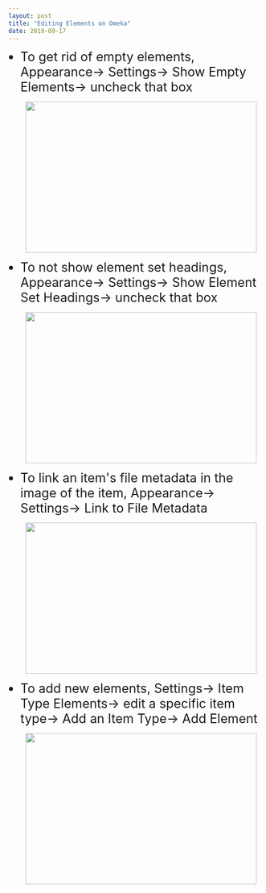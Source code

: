 ```yaml
---
layout: post
title: "Editing Elements on Omeka"
date: 2019-09-17
---
```

<!DOCTYPE html>
<html>
<body>
<ul>
 <li style="font-size:25px;">To get rid of empty elements, Appearance-> Settings-> Show Empty Elements-> uncheck that box</li>
  
  <p align="center">
    <img width="460" height="300" src="https://user-images.githubusercontent.com/54911846/65054543-b8e7af00-d93b-11e9-9b0d-8034227c173b.png">
  </p>
 
  <li style="font-size:25px;">To not show element set headings, Appearance-> Settings-> Show Element Set Headings-> uncheck that box</li>
 
 <p align="center">
   <img width="460" height="300" src="https://user-images.githubusercontent.com/54911846/65054587-d0269c80-d93b-11e9-9aa3-b8117db5b1db.png">
 </p>
 
  <li style="font-size:25px;">To link an item's file metadata in the image of the item, Appearance-> Settings-> Link to File Metadata</li>
  
  <p align="center">
   <img width="460" height="300" src="https://user-images.githubusercontent.com/54911846/65054625-dfa5e580-d93b-11e9-8c12-eec7fb864e59.png">
  </p>
 
 <li style="font-size:25px;">To add new elements, Settings-> Item Type Elements-> edit a specific item type-> Add an Item Type-> Add Element</li>
  
  <p align="center"> 
   <img width="460" height="300" src="https://user-images.githubusercontent.com/54911846/65053739-6bb70d80-d93a-11e9-83c0-292c15d46ca2.png">
  </p>
  
</body>
</html>
